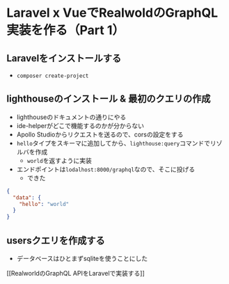 # Laravel x VueでRealwoldのGraphQL実装を作る（Part 1）

## Laravelをインストールする

- `composer create-project`

## lighthouseのインストール & 最初のクエリの作成

- lighthouseのドキュメントの通りにやる
- ide-helperがどこで機能するのかが分からない
- Apollo Studioからリクエストを送るので、corsの設定をする
- `hello`タイプをスキーマに追加してから、`lighthouse:query`コマンドでリゾルバを作成
  - `world`を返すように実装
- エンドポイントは`lodalhost:8000/graphql`なので、そこに投げる
  - できた 

```json
{
  "data": {
    "hello": "world"
  }
}
```

## usersクエリを作成する

- データベースはひとまずsqliteを使うことにした

[[RealworldのGraphQL APIをLaravelで実装する]]

